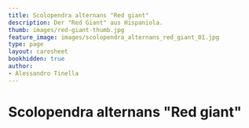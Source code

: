 ```yaml
---
title: Scolopendra alternans "Red giant"
description: Der "Red Giant" aus Hispaniola.
thumb: images/red-giant-thumb.jpg
feature_image: images/scolopendra_alternans_red_giant_01.jpg
type: page
layout: caresheet
bookhidden: true
author:
- Alessandro Tinella
---
```

# Scolopendra alternans "Red giant"